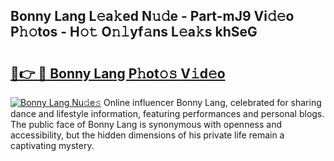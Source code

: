 ## Bonny Lang L𝚎a𝚔ed N𝚞𝚍e - Part-mJ9 Vi𝚍𝚎o P𝚑𝚘tos - H𝚘𝚝 O𝚗𝚕yf𝚊ns L𝚎a𝚔s khSeG

# <h2><a href="http://kf1cnl.oniu.top/?m=Bonny+Lang">🔗👉 🔴 Bonny Lang P𝚑ot𝚘𝚜 V𝚒d𝚎o</a></h2>

[![Bonny Lang Nu𝚍e𝚜](https://i.imgur.com/0qMVB7G.gif)](http://kf1cnl.oniu.top/?m=Bonny+Lang)
Online influencer Bonny Lang, celebrated for sharing dance and lifestyle information, featuring performances and personal blogs. The public face of Bonny Lang is synonymous with openness and accessibility, but the hidden dimensions of his private life remain a captivating mystery.  
